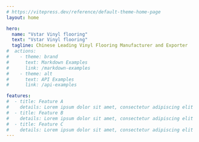 ```yaml
---
# https://vitepress.dev/reference/default-theme-home-page
layout: home

hero:
  name: "Vstar Vinyl flooring"
  text: "Vstar Vinyl flooring"
  tagline: Chinese Leading Vinyl Flooring Manufacturer and Exporter
#  actions:
#    - theme: brand
#      text: Markdown Examples
#      link: /markdown-examples
#    - theme: alt
#      text: API Examples
#      link: /api-examples

features:
#  - title: Feature A
#    details: Lorem ipsum dolor sit amet, consectetur adipiscing elit
#  - title: Feature B
#    details: Lorem ipsum dolor sit amet, consectetur adipiscing elit
#  - title: Feature C
#    details: Lorem ipsum dolor sit amet, consectetur adipiscing elit
---
```


